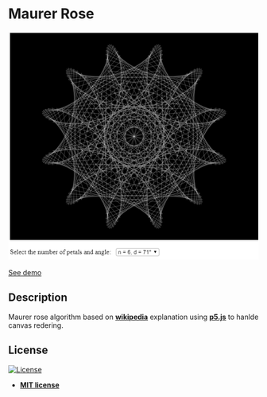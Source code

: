 # Maurer Rose 

<p align="center">
  <img alt="app screen shot" src=".github/preview.png" width='600'/>
</p>

[See demo](https://franciscoescastro.github.io/maurer-rose/)

## Description

Maurer rose algorithm based on **[wikipedia](https://en.wikipedia.org/wiki/Maurer_rose)** explanation using **[p5.js](https://p5js.org/)** to hanlde canvas redering.

## License

[![License](http://img.shields.io/:license-mit-blue.svg?style=flat-square)](http://badges.mit-license.org)

- **[MIT license](http://opensource.org/licenses/mit-license.php)**
